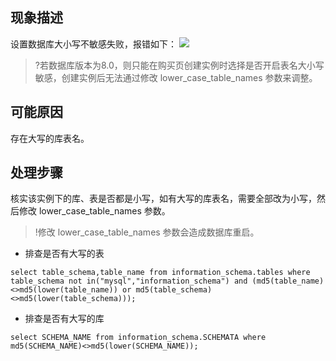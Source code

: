 
## 现象描述
设置数据库大小写不敏感失败，报错如下：
![](https://main.qcloudimg.com/raw/c0c29a7b0fa6ad72408d13a62644aba0.png)
>?若数据库版本为8.0，则只能在购买页创建实例时选择是否开启表名大小写敏感，创建实例后无法通过修改 lower_case_table_names 参数来调整。

## 可能原因
存在大写的库表名。

## 处理步骤
核实该实例下的库、表是否都是小写，如有大写的库表名，需要全部改为小写，然后修改 lower_case_table_names 参数。
>!修改 lower_case_table_names 参数会造成数据库重启。
>
- 排查是否有大写的表
```
select table_schema,table_name from information_schema.tables where   table_schema not in("mysql","information_schema") and (md5(table_name)<>md5(lower(table_name)) or md5(table_schema)<>md5(lower(table_schema)));
```
- 排查是否有大写的库
```
select SCHEMA_NAME from information_schema.SCHEMATA where md5(SCHEMA_NAME)<>md5(lower(SCHEMA_NAME));
```
